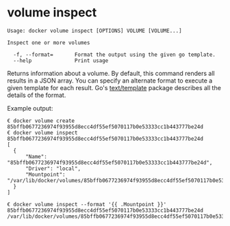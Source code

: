 <!--[metadata]>
+++
title = "volume inspect"
description = "The volume inspect command description and usage"
keywords = ["volume, inspect"]
[menu.main]
parent = "smn_cli"
+++
<![end-metadata]-->

# volume inspect

    Usage: docker volume inspect [OPTIONS] VOLUME [VOLUME...]

    Inspect one or more volumes

      -f, --format=       Format the output using the given go template.
      --help              Print usage

Returns information about a volume. By default, this command renders all results
in a JSON array. You can specify an alternate format to execute a
given template for each result. Go's
[text/template](http://golang.org/pkg/text/template/) package describes all the
details of the format.

Example output:

    € docker volume create
    85bffb0677236974f93955d8ecc4df55ef5070117b0e53333cc1b443777be24d
    € docker volume inspect 85bffb0677236974f93955d8ecc4df55ef5070117b0e53333cc1b443777be24d
    [
      {
          "Name": "85bffb0677236974f93955d8ecc4df55ef5070117b0e53333cc1b443777be24d",
          "Driver": "local",
          "Mountpoint": "/var/lib/docker/volumes/85bffb0677236974f93955d8ecc4df55ef5070117b0e53333cc1b443777be24d/_data"
      }
    ]

    € docker volume inspect --format '{{ .Mountpoint }}' 85bffb0677236974f93955d8ecc4df55ef5070117b0e53333cc1b443777be24d
    /var/lib/docker/volumes/85bffb0677236974f93955d8ecc4df55ef5070117b0e53333cc1b443777be24d/_data
